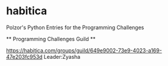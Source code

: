 # habitica
Polzor's Python Entries for the Programming Challenges

** Programming Challenges Guild **

https://habitica.com/groups/guild/649e9002-73e9-4023-a169-47e203fc953d
Leader:Zyasha
